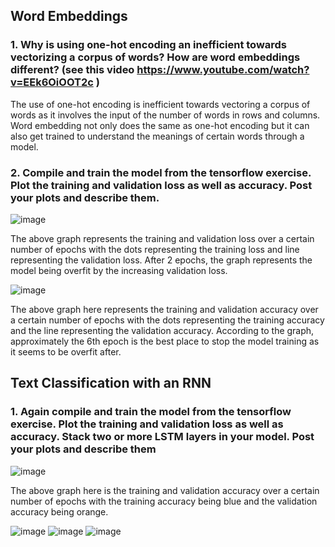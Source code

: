 ## **Word Embeddings**

### **1. Why is using one-hot encoding an inefficient towards vectorizing a corpus of words?  How are word embeddings different? (see this video https://www.youtube.com/watch?v=EEk6OiOOT2c )**

The use of one-hot encoding is inefficient towards vectoring a corpus of words as it involves the input of the number of words in rows and columns. Word embedding not only does the same as one-hot encoding but it can also get trained to understand the meanings of certain words through a model.

### **2. Compile and train the model from the tensorflow exercise.  Plot the training and validation loss as well as accuracy.  Post your plots and describe them.**

![image](https://user-images.githubusercontent.com/67992204/89113713-71c6b780-d442-11ea-9213-a2b2b414f6d8.png)

The above graph represents the training and validation loss over a certain number of epochs with the dots representing the training loss and line representing the validation loss. After 2 epochs, the graph represents the model being overfit by the increasing validation loss.

![image](https://user-images.githubusercontent.com/67992204/89113720-81460080-d442-11ea-8647-0a6a9ecce8c1.png)

The above graph here represents the training and validation accuracy over a certain number of epochs with the dots representing the training accuracy and the line representing the validation accuracy. According to the graph, approximately the 6th epoch is the best place to stop the model training as it seems to be overfit after.

## Text Classification with an RNN

### **1. Again compile and train the model from the tensorflow exercise.  Plot the training and validation loss as well as accuracy.  Stack two or more LSTM layers in your model.  Post your plots and describe them**

![image](https://user-images.githubusercontent.com/67992204/89114412-08e33d80-d44a-11ea-84da-0d8f0a9ca62b.png)

The above graph here is the training and validation accuracy over a certain number of epochs with the training accuracy being blue and the validation accuracy being orange.

![image](https://user-images.githubusercontent.com/67992204/89114417-113b7880-d44a-11ea-9cd1-9f157f25cc3a.png)
![image](https://user-images.githubusercontent.com/67992204/89114420-1ac4e080-d44a-11ea-9b22-1268f1a2131d.png)
![image](https://user-images.githubusercontent.com/67992204/89114422-21535800-d44a-11ea-9766-907718de310f.png)

